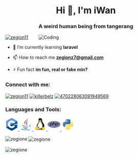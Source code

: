 <h1 align="center">Hi 👋, I'm iWan</h1>
<h3 align="center">A weird human being from tangerang</h3>
<img align="right" alt="Coding" width="400" src="https://68.media.tumblr.com/94ff805c4ccd786c3ae480b78609b70a/tumblr_obu9exPD1J1s13tcmo1_1280.gif">

<p align="left"> <a href="https://twitter.com/zegion11" target="blank"><img src="https://img.shields.io/twitter/follow/zegion11?logo=twitter&style=for-the-badge" alt="zegion11" /></a> </p>

- 🌱 I’m currently learning **laravel**

- 📫 How to reach me **zegionz7@gmail.com**

- ⚡ Fun fact **im fun, real or fake min?**

<h3 align="left">Connect with me:</h3>
<p align="left">
<a href="https://twitter.com/zegion11" target="blank"><img align="center" src="https://raw.githubusercontent.com/rahuldkjain/github-profile-readme-generator/master/src/images/icons/Social/twitter.svg" alt="zegion11" height="30" width="40" /></a>
<a href="https://fb.com/killerbelz" target="blank"><img align="center" src="https://raw.githubusercontent.com/rahuldkjain/github-profile-readme-generator/master/src/images/icons/Social/facebook.svg" alt="killerbelz" height="30" width="40" /></a>
<a href="https://discord.gg/470228063091949569" target="blank"><img align="center" src="https://raw.githubusercontent.com/rahuldkjain/github-profile-readme-generator/master/src/images/icons/Social/discord.svg" alt="470228063091949569" height="30" width="40" /></a>
</p>

<h3 align="left">Languages and Tools:</h3>
<p align="left"> <a href="https://www.w3schools.com/cpp/" target="_blank" rel="noreferrer"> <img src="https://raw.githubusercontent.com/devicons/devicon/master/icons/cplusplus/cplusplus-original.svg" alt="cplusplus" width="40" height="40"/> </a> <a href="https://www.java.com" target="_blank" rel="noreferrer"> <img src="https://raw.githubusercontent.com/devicons/devicon/master/icons/java/java-original.svg" alt="java" width="40" height="40"/> </a> <a href="https://www.linux.org/" target="_blank" rel="noreferrer"> <img src="https://raw.githubusercontent.com/devicons/devicon/master/icons/linux/linux-original.svg" alt="linux" width="40" height="40"/> </a> <a href="https://www.php.net" target="_blank" rel="noreferrer"> <img src="https://raw.githubusercontent.com/devicons/devicon/master/icons/php/php-original.svg" alt="php" width="40" height="40"/> </a> <a href="https://www.python.org" target="_blank" rel="noreferrer"> <img src="https://raw.githubusercontent.com/devicons/devicon/master/icons/python/python-original.svg" alt="python" width="40" height="40"/> </a> </p>

<p><img align="left" src="https://github-readme-stats.vercel.app/api/top-langs?username=zegione&show_icons=true&locale=en&layout=compact" alt="zegione" /></p>

<p>&nbsp;<img align="center" src="https://github-readme-stats.vercel.app/api?username=zegione&show_icons=true&locale=en" alt="zegione" /></p>

<p><img align="center" src="https://github-readme-streak-stats.herokuapp.com/?user=zegione&" alt="zegione" /></p>
